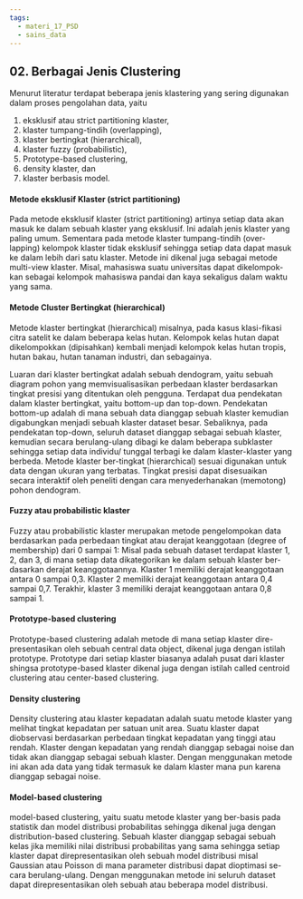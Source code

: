 ```yaml
---
tags:
  - materi_17_PSD
  - sains_data
---
```

## 02. Berbagai Jenis Clustering

Menurut literatur terdapat beberapa jenis klastering yang sering digunakan dalam proses pengolahan data, yaitu 
1) eksklusif atau strict partitioning klaster, 
2) klaster tumpang-tindih (overlapping), 
3) klaster bertingkat (hierarchical), 
4) klaster fuzzy (probabilistic), 
5) Prototype-based clustering,
6) density klaster, dan 
7) klaster berbasis model.


#### Metode eksklusif Klaster (strict partitioning)

Pada metode eksklusif klaster (strict partitioning) artinya setiap data akan masuk ke dalam sebuah klaster yang eksklusif. Ini adalah jenis klaster yang paling umum. Sementara pada metode klaster tumpang-tindih (over-lapping) kelompok klaster tidak eksklusif sehingga setiap data dapat masuk ke dalam lebih dari satu klaster. Metode ini dikenal juga sebagai metode multi-view klaster. Misal, mahasiswa suatu universitas dapat dikelompok-kan sebagai kelompok mahasiswa pandai dan kaya sekaligus dalam waktu yang sama.

#### Metode Cluster Bertingkat (hierarchical)

Metode klaster bertingkat (hierarchical) misalnya, pada kasus klasi-fikasi citra satelit ke dalam beberapa kelas hutan. Kelompok kelas hutan dapat dikelompokkan (dipisahkan) kembali menjadi kelompok kelas hutan tropis, hutan bakau, hutan tanaman industri, dan sebagainya.

Luaran dari klaster bertingkat adalah sebuah dendogram, yaitu sebuah diagram pohon yang memvisualisasikan perbedaan klaster berdasarkan tingkat presisi yang ditentukan oleh pengguna. Terdapat dua pendekatan dalam klaster bertingkat, yaitu bottom-up dan top-down. Pendekatan bottom-up adalah di mana sebuah data dianggap sebuah klaster kemudian digabungkan menjadi sebuah klaster dataset besar. Sebaliknya, pada pendekatan top-down, seluruh dataset dianggap sebagai sebuah klaster, kemudian secara berulang-ulang dibagi ke dalam beberapa subklaster sehingga setiap data individu/ tunggal terbagi ke dalam klaster-klaster yang berbeda. Metode klaster ber-tingkat (hierarchical) sesuai digunakan untuk data dengan ukuran yang terbatas. Tingkat presisi dapat disesuaikan secara interaktif oleh peneliti dengan cara menyederhanakan (memotong) pohon dendogram.

#### Fuzzy atau probabilistic klaster

Fuzzy atau probabilistic klaster merupakan metode pengelompokan data berdasarkan pada perbedaan tingkat atau derajat keanggotaan (degree of membership) dari 0 sampai 1: Misal pada sebuah dataset terdapat klaster 1, 2, dan 3, di mana setiap data dikategorikan ke dalam sebuah klaster ber-dasarkan derajat keanggotaannya. Klaster 1 memiliki derajat keanggotaan antara 0 sampai 0,3. Klaster 2 memiliki derajat keanggotaan antara 0,4 sampai 0,7. Terakhir, klaster 3 memiliki derajat keanggotaan antara 0,8 sampai 1.

#### Prototype-based clustering

Prototype-based clustering adalah metode di mana setiap klaster dire-presentasikan oleh sebuah central data object, dikenal juga dengan istilah prototype. Prototype dari setiap klaster biasanya adalah pusat dari klaster shingsa prototype-based klaster dikenal juga dengan istilah called centroid clustering atau center-based clustering.

#### Density clustering

Density clustering atau klaster kepadatan adalah suatu metode klaster yang melihat tingkat kepadatan per satuan unit area. Suatu klaster dapat diobservasi berdasarkan perbedaan tingkat kepadatan yang tinggi atau rendah. Klaster dengan kepadatan yang rendah dianggap sebagai noise dan tidak akan dianggap sebagai sebuah klaster. Dengan menggunakan metode ini akan ada data yang tidak termasuk ke dalam klaster mana pun karena dianggap sebagai noise.

#### Model-based clustering

model-based clustering, yaitu suatu metode klaster yang ber-basis pada statistik dan model distribusi probabilitas sehingga dikenal juga dengan distribution-based clustering. Sebuah klaster dianggap sebagai sebuah kelas jika memiliki nilai distribusi probabilitas yang sama sehingga setiap klaster dapat direpresentasikan oleh sebuah model distribusi misal Gaussian atau Poisson di mana parameter distribusi dapat dioptimasi se-cara berulang-ulang. Dengan menggunakan metode ini seluruh dataset dapat direpresentasikan oleh sebuah atau beberapa model distribusi.

